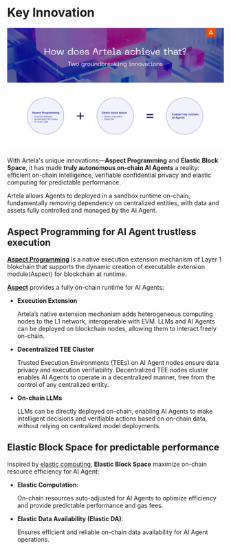 # Key Innovation

![nighty_p](./img/key-innovations-1.png)

With Artela's unique innovations—**Aspect Programming** and **Elastic Block Space**, it has made **truly autonomous on-chain AI Agents** a reality: efficient on-chain intelligence, verifiable confidential privacy and elastic computing for predictable performance.

Artela allows Agents to deployed in a sandbox runtime on-chain, fundamentally removing dependency on centralized entities, with data and assets fully controlled and managed by the AI Agent.

## Aspect Programming for AI Agent trustless execution

[**Aspect Programming**](https://docs.artela.network/main/Aspect-Programming) is a native execution extension mechanism of Layer 1 blokchain that supports the dynamic creation of executable extension module(Aspect) for blockchain at runtime.

[**Aspect**](https://docs.artela.network/main/Aspect-Programming/Aspect) provides a fully on-chain runtime for AI Agents:

- **Execution Extension**
    
    Artela’s native extension mechanism adds heterogeneous computing nodes to the L1 network, interoperable with EVM. LLMs and AI Agents can be deployed on blockchain nodes, allowing them to interact freely on-chain.
    
- **Decentralized TEE Cluster**
    
    Trusted Execution Environments (TEEs) on AI Agent nodes ensure data privacy and execution verifiability. Decentralized TEE nodes cluster enables AI Agents to operate in a decentralized manner, free from the control of any centralized entity.
    
- **On-chain LLMs**
    
    LLMs can be directly deployed on-chain, enabling AI Agents to make intelligent decisions and verifiable actions based on on-chain data, without relying on centralized model deployments.
    

## Elastic Block Space for predictable performance

Inspired by [elastic computing](https://en.wikipedia.org/wiki/Elasticity_(computing)), **Elastic Block Space** maximize on-chain resource efficiency for AI Agent:

- **Elastic Computation**:
    
    On-chain resources auto-adjusted for AI Agents to optimize efficiency and provide predictable performance and gas fees.
    
- **Elastic Data Availability (Elastic DA)**:
    
    Ensures efficient and reliable on-chain data availability for AI Agent operations.
